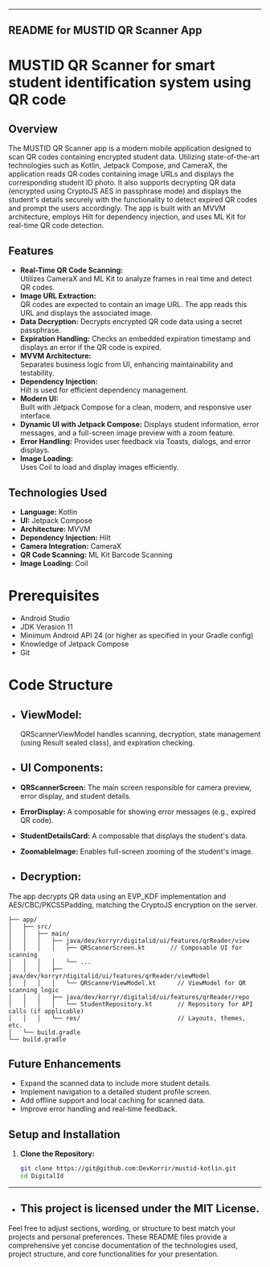
---

## README for MUSTID QR Scanner App

# MUSTID QR Scanner for smart student identification system using QR code

## Overview

The MUSTID QR Scanner app is a modern mobile application designed to scan QR codes containing encrypted student data. 
Utilizing state-of-the-art technologies such as Kotlin, Jetpack Compose, and CameraX, the application reads QR codes containing
image URLs and displays the corresponding student ID photo. It also supports decrypting QR data (encrypted using CryptoJS AES in passphrase mode) and displays the student's details securely
with the functionality to detect expired QR codes and prompt the users accordingly. 
The app is built with an MVVM architecture, employs Hilt for dependency injection,
and uses ML Kit for real-time QR code detection.

## Features

- **Real-Time QR Code Scanning:**  
  Utilizes CameraX and ML Kit to analyze frames in real time and detect QR codes.
- **Image URL Extraction:**  
  QR codes are expected to contain an image URL. The app reads this URL and displays the associated image.
- **Data Decryption:**
  Decrypts encrypted QR code data using a secret passphrase.
- **Expiration Handling:**
  Checks an embedded expiration timestamp and displays an error if the QR code is expired.
- **MVVM Architecture:**  
  Separates business logic from UI, enhancing maintainability and testability.
- **Dependency Injection:**  
  Hilt is used for efficient dependency management.
- **Modern UI:**  
  Built with Jetpack Compose for a clean, modern, and responsive user interface.
- **Dynamic UI with Jetpack Compose:**
  Displays student information, error messages, and a full-screen image preview with a zoom feature.
- **Error Handling:**
  Provides user feedback via Toasts, dialogs, and error displays.
- **Image Loading:**  
  Uses Coil to load and display images efficiently.

## Technologies Used

- **Language:** Kotlin
- **UI:** Jetpack Compose
- **Architecture:** MVVM
- **Dependency Injection:** Hilt
- **Camera Integration:** CameraX
- **QR Code Scanning:** ML Kit Barcode Scanning
- **Image Loading:** Coil

# Prerequisites
- Android Studio
- JDK Verasion 11
- Minimum Android API 24 (or higher as specified in your Gradle config)
- Knowledge of Jetpack Compose
- Git

# **Code Structure**
- ## **ViewModel:**
  QRScannerViewModel handles scanning, decryption, state management (using Result sealed class), and expiration checking.
- ## **UI Components:**
 - **QRScannerScreen:**
    The main screen responsible for camera preview, error display, and student details.
  
- **ErrorDisplay:**
   A composable for showing error messages (e.g., expired QR code).

- **StudentDetailsCard:**
   A composable that displays the student's data.

- **ZoomableImage:**
   Enables full-screen zooming of the student's image.

- ## **Decryption:**
The app decrypts QR data using an EVP_KDF implementation and AES/CBC/PKCS5Padding, matching the CryptoJS encryption on the server.

````
├── app/
│   ├── src/
│   │   ├── main/
│   │   │   ├── java/dev/korryr/digitalid/ui/features/qrReader/view
│   │   │   │   ├── QRScannerScreen.kt       // Composable UI for scanning
│   │   │   │   └── ...
│   │   │   ├── java/dev/korryr/digitalid/ui/features/qrReader/viewModel
│   │   │   │   └── QRScannerViewModel.kt      // ViewModel for QR scanning logic
│   │   │   ├── java/dev/korryr/digitalid/ui/features/qrReader/repo
│   │   │   │   └── StudentRepository.kt       // Repository for API calls (if applicable)
│   │   │   └── res/                           // Layouts, themes, etc.
│   └── build.gradle
└── build.gradle

````

## Future Enhancements
- Expand the scanned data to include more student details.
- Implement navigation to a detailed student profile screen.
- Add offline support and local caching for scanned data.
- Improve error handling and real-time feedback.

## Setup and Installation

1. **Clone the Repository:**
   ```bash
   git clone https://git@github.com:DevKorrir/mustid-kotlin.git
   cd DigitalId

   
---

- ## **This project is licensed under the MIT License.**

Feel free to adjust sections, wording, or structure to best match your projects and personal preferences. These README files provide a comprehensive yet concise documentation of the technologies used, project structure, and core functionalities for your presentation.


